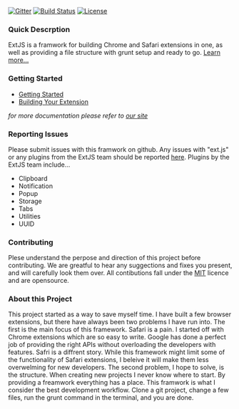 [![Gitter](https://badges.gitter.im/Join%20Chat.svg)](https://gitter.im/Christianjuth/ExtJS_Framework?utm_source=badge&utm_medium=badge&utm_campaign=pr-badge&utm_content=body_badge)
[![Build Status](http://img.shields.io/travis/Christianjuth/ExtJS_Library.svg?branch=master)](https://travis-ci.org/Christianjuth/ExtJS_Library)
[![License](http://img.shields.io/npm/l/xmlbuilder.svg)](http://opensource.org/licenses/MIT)


### Quick Descrption
ExtJS is a framwork for building Chrome and Safari extensions in one, as well as providing a file structure with grunt setup and ready to go. [Learn more...](http://ext-js.org/)

### Getting Started
* [Getting Started](https://github.com/Christianjuth/ExtJS_Framework/wiki/Getting-Started)
* [Building Your Extension](https://github.com/Christianjuth/ExtJS_Framework/wiki/Building-Your-Extension)

_for more documentation please refer to [our site](http://ext-js.org)_


### Reporting Issues
Please submit issues with this framwork on github.  Any issues with "ext.js" or any plugins from the ExtJS team should be reported [here](https://github.com/Christianjuth/ExtJS_Library/issues). Plugins by the ExtJS team include...

* Clipboard
* Notification
* Popup
* Storage
* Tabs
* Utilities
* UUID


### Contributing
Plese understand the perpose and direction of this project before contributing.  We are greatful to hear any suggections and fixes you present, and will carefully look them over.  All contibutions fall under the [MIT](http://opensource.org/licenses/MIT) licence and are opensource.


### About this Project
This project started as a way to save myself time.  I have built a few browser extensions, but there have always been two problems I have run into.  The first is the main focus of this framework.  Safari is a pain.  I started off with Chrome extensions which are so easy to write.  Google has done a perfect job of providing the right APIs without overloading the developers with features.  Safri is a diffrent story.  While this framework might limit some of the functionality of Safari extensions, I beleive it will make them less overwelming for new developers.  The second problem, I hope to solve, is the structure.  When creating new projects I never know where to start.  By providing a freamwork everything has a place.  This framwork is what I consider the best development workflow.  Clone a git project, change a few files, run the grunt command in the terminal, and you are done.

